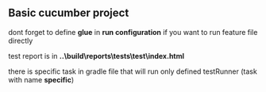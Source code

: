 ## Basic cucumber project

dont forget to define **glue** in **run configuration** if you want to run feature file directly

test report is in **..\build\reports\tests\test\index.html**

there is specific task in gradle file that will run only defined testRunner (task with name **specific**)
